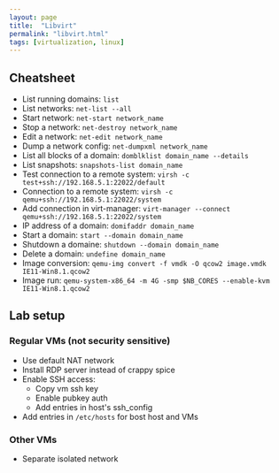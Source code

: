 ```yaml
---
layout: page
title:  "Libvirt"
permalink: "libvirt.html"
tags: [virtualization, linux]
---
```



## Cheatsheet
* List running domains: `list`
* List networks: `net-list --all`
* Start network: `net-start network_name`
* Stop a network: `net-destroy network_name`
* Edit a network: `net-edit network_name`
* Dump a network config: `net-dumpxml network_name`
* List all blocks of a domain: `domblklist domain_name --details`
* List snapshots: `snapshots-list domain_name`
* Test connection to a remote system: `virsh -c test+ssh://192.168.5.1:22022/default`
* Connection to a remote system: `virsh -c qemu+ssh://192.168.5.1:22022/system`
* Add connection in virt-manager: `virt-manager --connect qemu+ssh://192.168.5.1:22022/system`
* IP address of a domain: `domifaddr domain_name`
* Start a domain: `start --domain domain_name`
* Shutdown a domaine: `shutdown --domain domain_name`
* Delete a domain: `undefine domain_name`
* Image conversion: `qemu-img convert -f vmdk -O qcow2 image.vmdk IE11-Win8.1.qcow2`
* Image run: `qemu-system-x86_64 -m 4G -smp $NB_CORES --enable-kvm IE11-Win8.1.qcow2`


## Lab setup
### Regular VMs (not security sensitive)
* Use default NAT network
* Install RDP server instead of crappy spice
* Enable SSH access:
  - Copy vm ssh key
  - Enable pubkey auth
  - Add entries in host's ssh_config
* Add entries in `/etc/hosts` for bost host and VMs

### Other VMs
* Separate isolated network
